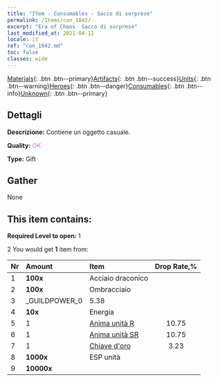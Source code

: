 ```yaml
---
title: "Item - Consumables - Sacco di sorprese"
permalink: /Items/con_1842/
excerpt: "Era of Chaos  Sacco di sorprese"
last_modified_at: 2021-04-12
locale: it
ref: "con_1842.md"
toc: false
classes: wide
---
```

 [Materials](/it/Items/){: .btn .btn--primary}[Artifacts](/it/Items/Artifacts/){: .btn .btn--success}[Units](/it/Items/Units/){: .btn .btn--warning}[Heroes](/it/Items/Heroes/){: .btn .btn--danger}[Consumables](/it/Items/Consumables/){: .btn .btn--info}[Unknown](/it/Items/Unknown/){: .btn .btn--primary}

## Dettagli
 **Descrizione:** Contiene un oggetto casuale.

 **Quality:** <span style="color: #DA70D6">OK</span>

 **Type:** Gift

## Gather

  None

## This item contains:

 **Required Level to open:** 1

 2 You would get **1** item  from:

  | Nr | Amount |     Item    | Drop Rate,% |
  |:---|:-------|:------------|:---------:|
  | 1 |  **100x** | Acciaio draconico |  | 5.38 | 
  | 2 |  **100x** | Ombracciaio |  | 7.53 | 
  | 3 | _GUILDPOWER_0 | 5.38 | 
  | 4 |  **10x** | Energia |  | 5.38 | 
  | 5 | 1 | [Anima unità R](/it/Items/con_533/) | 10.75 | 
  | 6 | 1 | [Anima unità SR](/it/Items/con_534/) | 10.75 | 
  | 7 | 1 | [Chiave d'oro](/it/Items/con_783/) | 3.23 | 
  | 8 |  **1000x** | ESP unità |  | 25.81 | 
  | 9 |  **10000x** | <i class="fas fa-coins"/> |  | 25.81 | 
